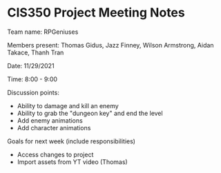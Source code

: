 # CIS350 Project Meeting Notes

Team name: RPGeniuses     


Members present: Thomas Gidus, Jazz Finney, Wilson Armstrong, Aidan Takace, Thanh Tran


Date: 11/29/2021

Time: 8:00 - 9:00

Discussion points: 

* Ability to damage and kill an enemy
* Ability to grab the "dungeon key" and end the level
* Add enemy animations
* Add character animations


Goals for next week (include responsibilities)

* Access changes to project
* Import assets from YT video (Thomas)


